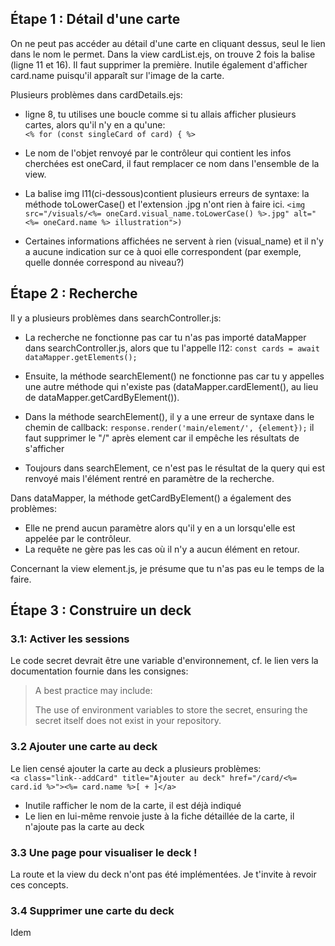 

## Étape 1 : Détail d'une carte
On ne peut pas accéder au détail d'une carte en cliquant dessus, seul le lien dans le nom le permet. Dans la view cardList.ejs, on trouve 2 fois la balise </a> (ligne 11 et 16). Il faut supprimer la première. Inutile également d'afficher card.name puisqu'il apparaît sur l'image de la carte. 

Plusieurs problèmes dans cardDetails.ejs:
- ligne 8, tu utilises une boucle comme si tu allais afficher plusieurs cartes, alors qu'il n'y en a qu'une:         
```<% for (const singleCard of card) { %>```

- Le nom de l'objet renvoyé par le contrôleur qui contient les infos cherchées est oneCard, il faut remplacer ce nom dans l'ensemble de la view.
- La balise img l11(ci-dessous)contient plusieurs erreurs de syntaxe: la méthode toLowerCase() et l'extension .jpg n'ont rien à faire ici.
```<img src="/visuals/<%= oneCard.visual_name.toLowerCase() %>.jpg" alt="<%= oneCard.name %> illustration">)```

- Certaines informations affichées ne servent à rien (visual_name) et il n'y a aucune indication sur ce à quoi elle correspondent (par exemple, quelle donnée correspond au niveau?)


## Étape 2 : Recherche
Il y a plusieurs problèmes dans searchController.js:
- La recherche ne fonctionne pas car tu n'as pas importé dataMapper dans searchController.js, alors que tu l'appelle l12:
```const cards = await dataMapper.getElements();```

- Ensuite, la méthode searchElement() ne fonctionne pas car tu y appelles une autre méthode qui n'existe pas (dataMapper.cardElement(), au lieu de dataMapper.getCardByElement()).

- Dans la méthode searchElement(), il y a une erreur de syntaxe dans le chemin de callback:
```response.render('main/element/', {element});```
il faut supprimer le "/" après element car il empêche les résultats de s'afficher
- Toujours dans searchElement, ce n'est pas le résultat de la query qui est renvoyé mais l'élément rentré en paramètre de la recherche.

Dans dataMapper, la méthode getCardByElement() a également des problèmes:
- Elle ne prend aucun paramètre alors qu'il y en a un lorsqu'elle est appelée par le contrôleur. 
- La requête ne gère pas les cas où il n'y a aucun élément en retour.

Concernant la view element.js, je présume que tu n'as pas eu le temps de la faire.

## Étape 3 : Construire un deck
### 3.1: Activer les sessions
Le code secret devrait être une variable d'environnement, cf. le lien vers la documentation fournie dans les consignes:
>A best practice may include:
>
>The use of environment variables to store the secret, ensuring the secret itself does not exist in your repository.
>

### 3.2 Ajouter une carte au deck
Le lien censé ajouter la carte au deck a plusieurs problèmes:        
```<a class="link--addCard" title="Ajouter au deck" href="/card/<%= card.id %>"><%= card.name %>[ + ]</a>```
- Inutile rafficher le nom de la carte, il est déjà indiqué
- Le lien en lui-même renvoie juste à la fiche détaillée de la carte, il n'ajoute pas la carte au deck

### 3.3 Une page pour visualiser le deck !
La route et la view du deck n'ont pas été implémentées. Je t'invite à revoir ces concepts.

### 3.4 Supprimer une carte du deck
Idem

